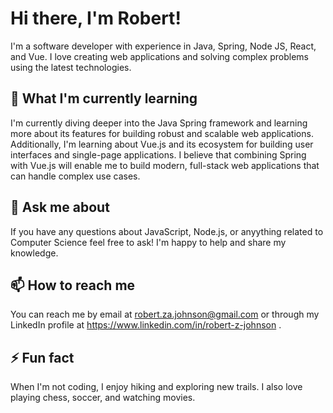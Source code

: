 
# Hi there, I'm Robert!

I'm a software developer with experience in Java, Spring, Node JS, React, and Vue. I love creating web applications and solving complex problems using the latest technologies.

## 🌱 What I'm currently learning

I'm currently diving deeper into the Java Spring framework and learning more about its features for building robust and scalable web applications. Additionally, I'm learning about Vue.js and its ecosystem for building user interfaces and single-page applications. I believe that combining Spring with Vue.js will enable me to build modern, full-stack web applications that can handle complex use cases.

## 💬 Ask me about

If you have any questions about  JavaScript, Node.js, or anyything related to Computer Science feel free to ask! I'm happy to help and share my knowledge.

## 📫 How to reach me

You can reach me by email at robert.za.johnson@gmail.com or through my LinkedIn profile at https://www.linkedin.com/in/robert-z-johnson .

## ⚡ Fun fact

When I'm not coding, I enjoy hiking and exploring new trails. I also love playing chess, soccer, and watching movies.
